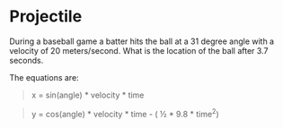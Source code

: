 # Projectile

During a baseball game a batter hits the ball at a 31 degree angle with a velocity of 20 meters/second. What is the location of the ball after 3.7 seconds.

The equations are:

> x = sin(angle) \* velocity * time

> y = cos(angle) \* velocity \* time - ( ½ \* 9.8 * time<sup>2</sup>)

